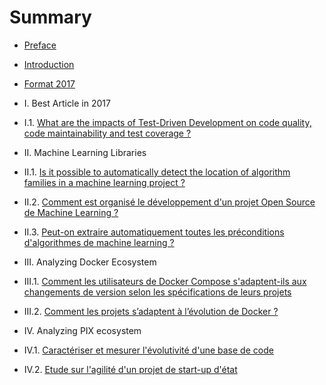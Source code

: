 # Summary

* [Preface](README.md)
* [Introduction](Introduction.md)
* [Format 2017](format-2017.md)
* I. Best Article in 2017
* I.1. [What are the impacts of Test-Driven Development on code quality, code maintainability and test coverage ?](what-are-the-impacts-of-test-driven-development-on-code-quality-code-maintainability-and-test-coverage-.md)
* II. Machine Learning Libraries
* II.1. [Is it possible to automatically detect the location of algorithm families in a machine learning project ?](bibliotheques-dalgorithmes-de-ml-quelle-organisation-du-projet.md)
* II.2. [Comment est organisé le développement d'un projet Open Source de Machine Learning ?](comment-est-organise-le-developpement-dun-projet-open-source-de-machine-learning.md)
* II.3. [Peut-on extraire automatiquement toutes les préconditions d'algorithmes de machine learning ?](#)

* III. Analyzing Docker Ecosystem
* III.1. [Comment les utilisateurs de Docker Compose s'adaptent-ils aux changements de version selon les spécifications de leurs projets](comment-les-utilisateurs-de-docker-compose-sadaptent-ils-aux-changements-de-version-selon-les-specifications-de-leurs-projets.md)
* III.2. [Comment les projets s’adaptent à l’évolution de Docker ?](#)

* IV. Analyzing PIX ecosystem
* IV.1. [Caractériser et mesurer l'évolutivité d'une base de code](caracteriser-et-mesurer-levolutivite-dune-base-de-code.md)
* IV.2. [Etude sur l'agilité d'un projet de start-up d'état](etude-sur-lagilite-dun-projet-de-start-up-detat.md)



